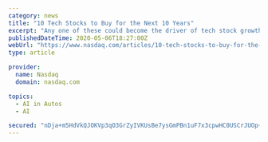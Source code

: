 ```yaml
---
category: news
title: "10 Tech Stocks to Buy for the Next 10 Years"
excerpt: "Any one of these could become the driver of tech stock growth over the next 10 years, the way smartphones dominated the past decade. This list of tech stocks to buy for the next 10 years includes many familiar names: While many companies have been a big part of the past decade in tech,"
publishedDateTime: 2020-05-06T18:27:00Z
webUrl: "https://www.nasdaq.com/articles/10-tech-stocks-to-buy-for-the-next-10-years-2020-05-06"
type: article

provider:
  name: Nasdaq
  domain: nasdaq.com

topics:
  - AI in Autos
  - AI

secured: "nDja+m5HdVkQJOKVp3qO3GrZyIVKUsBe7ysGmPBn1uF7x3cpwHC0USCrJUOp+7eqnucdk7iVzVs+XUrVeAmAYqVMB5ntLshtgB7MvGV5XsZKY5sx+uonEIucKWpsMUzz2FiPkY8mphypn+K19i3wPbFcwUyIPssuev0/rjDs3SLRFJqep3s68Ld3DveWao6HOGFQ6ZQPf8FQUOjdSNGxBPL+m6nAKIC41X0Fkv09RA7l/1Rh/sPyazcc+2kozPvRDirH9mODEFaYls55LSAFSPwq8dhWaq5V099TMS4Grz7q88FvWRb8mco/AFGBEygV0uEySTIlCfC+l4u2PLIFjHXoKB4Z3A33ZB3mfOqfDoiaak3pu0mhd4dCyVXv3jKwB//O5YGPLM92AKOzKI6wjrc+3l8BESZyC5BcoEAnd/Bq3fpWsg2sSVg1ZFXWDOstas/PXA0zvjjwpf8Bnaen53YuDEOgMQ15osXgHaezRi0=;9HPFnU58yq1QJOmqtpc/Uw=="
---
```


